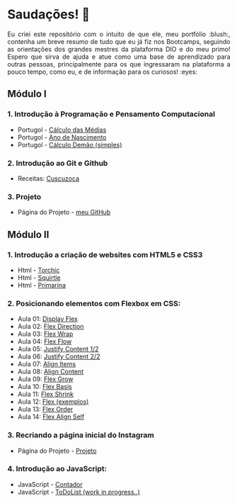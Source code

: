 # Saudações! :wave:

<p align="justify">Eu criei este repositório com o intuito de que ele, meu portfólio :blush:, contenha um breve resumo de tudo que eu já fiz nos Bootcamps, seguindo as orientações dos grandes mestres da plataforma DIO e do meu primo! Espero que sirva de ajuda e atue como uma base de aprendizado para outras pessoas, principalmente para os que ingressaram na plataforma a pouco tempo, como eu, e de informação para os curiosos! :eyes:</p>

## Módulo I

### 1. Introdução à Programação e Pensamento Computacional
* Portugol - [Cálculo das Médias](https://andregcp01.github.io/DIO_Bootcamps/Santander_Fullstack_Developer/Introdução_à_Programação/Exercícios/Portugol_Medias.txt) 
* Portugol - [Ano de Nascimento](https://andregcp01.github.io/DIO_Bootcamps/Santander_Fullstack_Developer/Introdução_à_Programação/Exercícios/Portugol_Ano_de_Nascimento.txt)
* Portugol - [Cálculo Demão (simples)](https://andregcp01.github.io/DIO_Bootcamps/Santander_Fullstack_Developer/Introdução_à_Programação/Exercícios/Portugol_Calculo_Demao.txt)

### 2. Introdução ao Git e Github
* Receitas: [Cuscuzoca](https://github.com/andregcp01/DIO_Bootcamps/blob/master/Santander_Fullstack_Developer/Introdução_ao_Git_e_GitHub/Exercícios/Recipes/Bookmarks/Cuscuzoca.md)
### 3. **Projeto**
* Página do Projeto - [meu GitHub](https://github.com/andregcp01/DIO_Bootcamps)
## Módulo II

### 1. Introdução a criação de websites com HTML5 e CSS3
* Html - [Torchic](https://andregcp01.github.io/DIO_Bootcamps/Santander_Fullstack_Developer/Introdução_a_criação_de_websites_com_HTML5_e_CSS3/Exercícios/Torchic/torchic.html)
* Html - [Squirtle](https://andregcp01.github.io/DIO_Bootcamps/Santander_Fullstack_Developer/Introdução_a_criação_de_websites_com_HTML5_e_CSS3/Exercícios/Squirtle/squirtle.html)
* Html - [Primarina](https://andregcp01.github.io/DIO_Bootcamps/Santander_Fullstack_Developer/Introdução_a_criação_de_websites_com_HTML5_e_CSS3/Exercícios/Primarina/primarina.html)

### 2. Posicionando elementos com Flexbox em CSS:
* Aula 01: [Display Flex](https://andregcp01.github.io/DIO_Bootcamps/Santander_Fullstack_Developer/Posicionando_elementos_com_Flexbox_em_CSS/Exercícios/de_Sala/1_Display_Flex.html)
* Aula 02: [Flex Direction](https://andregcp01.github.io/DIO_Bootcamps/Santander_Fullstack_Developer/Posicionando_elementos_com_Flexbox_em_CSS/Exercícios/de_Sala/2_Flex_Direction.html)
* Aula 03: [Flex Wrap](https://andregcp01.github.io/DIO_Bootcamps/Santander_Fullstack_Developer/Posicionando_elementos_com_Flexbox_em_CSS/Exercícios/de_Sala/3_Flex_Wrap.html)
* Aula 04: [Flex Flow](https://andregcp01.github.io/DIO_Bootcamps/Santander_Fullstack_Developer/Posicionando_elementos_com_Flexbox_em_CSS/Exercícios/de_Sala/4_Flex_Flow.html)
* Aula 05: [Justify Content 1/2](https://andregcp01.github.io/DIO_Bootcamps/Santander_Fullstack_Developer/Posicionando_elementos_com_Flexbox_em_CSS/Exercícios/de_Sala/5_Justify_Content_Parte-1.html)
* Aula 06: [Justify Content 2/2](https://andregcp01.github.io/DIO_Bootcamps/Santander_Fullstack_Developer/Posicionando_elementos_com_Flexbox_em_CSS/Exercícios/de_Sala/6_Justify_Content_Parte-2.html)
* Aula 07: [Align Items](https://andregcp01.github.io/DIO_Bootcamps/Santander_Fullstack_Developer/Posicionando_elementos_com_Flexbox_em_CSS/Exercícios/de_Sala/7_Align_Items.html)
* Aula 08: [Align Content](https://andregcp01.github.io/DIO_Bootcamps/Santander_Fullstack_Developer/Posicionando_elementos_com_Flexbox_em_CSS/Exercícios/de_Sala/8_Align_Content.html)
* Aula 09: [Flex Grow](https://andregcp01.github.io/DIO_Bootcamps/Santander_Fullstack_Developer/Posicionando_elementos_com_Flexbox_em_CSS/Exercícios/de_Sala/9_Flex_Grow.html)
* Aula 10: [Flex Basis](https://andregcp01.github.io/DIO_Bootcamps/Santander_Fullstack_Developer/Posicionando_elementos_com_Flexbox_em_CSS/Exercícios/de_Sala/10_Flex_Basis.html)
* Aula 11: [Flex Shrink](https://andregcp01.github.io/DIO_Bootcamps/Santander_Fullstack_Developer/Posicionando_elementos_com_Flexbox_em_CSS/Exercícios/de_Sala/11_Flex_Shrink.html)
* Aula 12: [Flex (exemplos)](https://andregcp01.github.io/DIO_Bootcamps/Santander_Fullstack_Developer/Posicionando_elementos_com_Flexbox_em_CSS/Exercícios/de_Sala/12_Flex.html)
* Aula 13: [Flex Order](https://andregcp01.github.io/DIO_Bootcamps/Santander_Fullstack_Developer/Posicionando_elementos_com_Flexbox_em_CSS/Exercícios/de_Sala/13_Flex_Order.html)
* Aula 14: [Flex Align Self](https://andregcp01.github.io/DIO_Bootcamps/Santander_Fullstack_Developer/Posicionando_elementos_com_Flexbox_em_CSS/Exercícios/de_Sala/14_Flex_Align_Self.html)

### 3. Recriando a página inicial do Instagram 
* Página do Projeto - [Projeto](https://andregcp01.github.io/DIO_Bootcamps/Santander_Fullstack_Developer/Posicionando_elementos_com_Flexbox_em_CSS/Projeto_Instagram/)

### 4. Introdução ao JavaScript:
* JavaScript - [Contador](https://andregcp01.github.io/DIO_Bootcamps/Santander_Fullstack_Developer/Introdução_ao_JavaScript/Exercícios/de_Sala/Accountant/)
* JavaScript - [ToDoList (work in progress..)](DIO_Bootcamps/Santander_Fullstack_Developer/Introdução_ao_JavaScript/Exercícios/de_Sala/ToDoList/)
